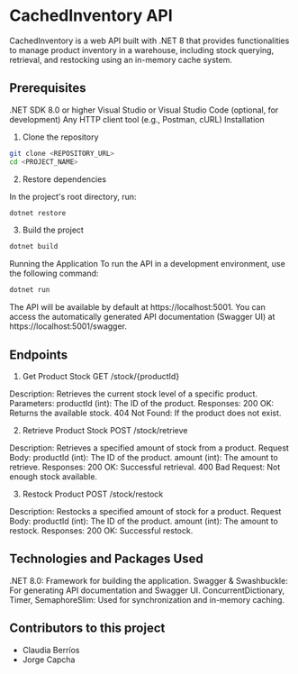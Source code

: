 # CachedInventory API

CachedInventory is a web API built with .NET 8 that provides functionalities to manage product inventory in a warehouse, including stock querying, retrieval, and restocking using an in-memory cache system.

## Prerequisites

.NET SDK 8.0 or higher
Visual Studio or Visual Studio Code (optional, for development)
Any HTTP client tool (e.g., Postman, cURL)
Installation

1. Clone the repository

```bash
git clone <REPOSITORY_URL>
cd <PROJECT_NAME>
```

2. Restore dependencies

In the project's root directory, run:

```bash
dotnet restore
```

3. Build the project

```bash
dotnet build
```

Running the Application
To run the API in a development environment, use the following command:

```bash
dotnet run
```

The API will be available by default at https://localhost:5001. You can access the automatically generated API documentation (Swagger UI) at https://localhost:5001/swagger.

## Endpoints

1. Get Product Stock
   GET /stock/{productId}

Description: Retrieves the current stock level of a specific product.
Parameters:
productId (int): The ID of the product.
Responses:
200 OK: Returns the available stock.
404 Not Found: If the product does not exist.

2. Retrieve Product Stock
   POST /stock/retrieve

Description: Retrieves a specified amount of stock from a product.
Request Body:
productId (int): The ID of the product.
amount (int): The amount to retrieve.
Responses:
200 OK: Successful retrieval.
400 Bad Request: Not enough stock available.

3. Restock Product
   POST /stock/restock

Description: Restocks a specified amount of stock for a product.
Request Body:
productId (int): The ID of the product.
amount (int): The amount to restock.
Responses:
200 OK: Successful restock.

## Technologies and Packages Used

.NET 8.0: Framework for building the application.
Swagger & Swashbuckle: For generating API documentation and Swagger UI.
ConcurrentDictionary, Timer, SemaphoreSlim: Used for synchronization and in-memory caching.

## Contributors to this project

- Claudia Berríos
- Jorge Capcha
